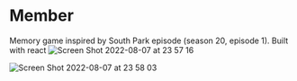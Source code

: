 # Member

Memory game inspired by South Park episode (season 20, episode 1).
Built with react 
![Screen Shot 2022-08-07 at 23 57 16](https://user-images.githubusercontent.com/88082101/183310728-11e5b60b-2af2-46aa-949f-2f92dcb9bf96.png)


![Screen Shot 2022-08-07 at 23 58 03](https://user-images.githubusercontent.com/88082101/183310762-32ff46a5-fb8b-4d48-9dc2-8079d2b36167.png)
